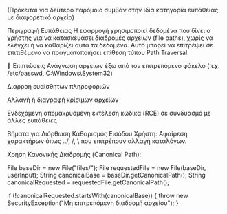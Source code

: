 (Πρόκειται για δεύτερο παρόμοιο συμβάν στην ίδια κατηγορία ευπάθειας με διαφορετικό αρχείο)

Περιγραφή Ευπάθειας
Η εφαρμογή χρησιμοποιεί δεδομένα που δίνει ο χρήστης για να κατασκευάσει διαδρομές αρχείων (file paths), χωρίς να ελέγχει ή να καθαρίζει αυτά τα δεδομένα. Αυτό μπορεί να επιτρέψει σε επιτιθέμενο να πραγματοποιήσει επίθεση τύπου Path Traversal.

🚨 Επιπτώσεις
Ανάγνωση αρχείων έξω από τον επιτρεπόμενο φάκελο (π.χ. /etc/passwd, C:\Windows\System32)

Διαρροή ευαίσθητων πληροφοριών

Αλλαγή ή διαγραφή κρίσιμων αρχείων

Ενδεχόμενη απομακρυσμένη εκτέλεση κώδικα (RCE) σε συνδυασμό με άλλες ευπάθειες


Βήματα για Διόρθωση
Καθαρισμός Εισόδου Χρήστη:
Αφαίρεση χαρακτήρων όπως ../, /, \ που επιτρέπουν αλλαγή καταλόγων.

Χρήση Κανονικής Διαδρομής (Canonical Path):

File baseDir = new File("files/");
File requestedFile = new File(baseDir, userInput);
String canonicalBase = baseDir.getCanonicalPath();
String canonicalRequested = requestedFile.getCanonicalPath();

if (!canonicalRequested.startsWith(canonicalBase)) {
    throw new SecurityException("Μη επιτρεπόμενη διαδρομή αρχείου");
}

